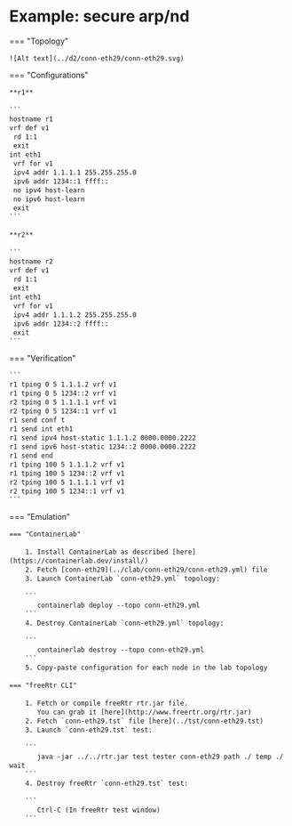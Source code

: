 # Example: secure arp/nd

=== "Topology"

    ![Alt text](../d2/conn-eth29/conn-eth29.svg)

=== "Configurations"

    **r1**

    ```
    hostname r1
    vrf def v1
     rd 1:1
     exit
    int eth1
     vrf for v1
     ipv4 addr 1.1.1.1 255.255.255.0
     ipv6 addr 1234::1 ffff::
     no ipv4 host-learn
     no ipv6 host-learn
     exit
    ```

    **r2**

    ```
    hostname r2
    vrf def v1
     rd 1:1
     exit
    int eth1
     vrf for v1
     ipv4 addr 1.1.1.2 255.255.255.0
     ipv6 addr 1234::2 ffff::
     exit
    ```

=== "Verification"

    ```
    r1 tping 0 5 1.1.1.2 vrf v1
    r1 tping 0 5 1234::2 vrf v1
    r2 tping 0 5 1.1.1.1 vrf v1
    r2 tping 0 5 1234::1 vrf v1
    r1 send conf t
    r1 send int eth1
    r1 send ipv4 host-static 1.1.1.2 0000.0000.2222
    r1 send ipv6 host-static 1234::2 0000.0000.2222
    r1 send end
    r1 tping 100 5 1.1.1.2 vrf v1
    r1 tping 100 5 1234::2 vrf v1
    r2 tping 100 5 1.1.1.1 vrf v1
    r2 tping 100 5 1234::1 vrf v1
    ```

=== "Emulation"

    === "ContainerLab"

        1. Install ContainerLab as described [here](https://containerlab.dev/install/)  
        2. Fetch [conn-eth29](../clab/conn-eth29/conn-eth29.yml) file  
        3. Launch ContainerLab `conn-eth29.yml` topology:  

        ```
           containerlab deploy --topo conn-eth29.yml  
        ```
        4. Destroy ContainerLab `conn-eth29.yml` topology:  

        ```
           containerlab destroy --topo conn-eth29.yml  
        ```
        5. Copy-paste configuration for each node in the lab topology

    === "freeRtr CLI"

        1. Fetch or compile freeRtr rtr.jar file.  
           You can grab it [here](http://www.freertr.org/rtr.jar)  
        2. Fetch `conn-eth29.tst` file [here](../tst/conn-eth29.tst)  
        3. Launch `conn-eth29.tst` test:  

        ```
           java -jar ../../rtr.jar test tester conn-eth29 path ./ temp ./ wait
        ```
        4. Destroy freeRtr `conn-eth29.tst` test:  

        ```
           Ctrl-C (In freeRtr test window)
        ```

